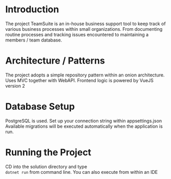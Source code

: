 # Introduction

The project TeamSuite is an in-house business support tool to keep track of various business processes within small organizations. From documenting routine processes and tracking issues encountered to maintaining a members / team database.

# Architecture / Patterns

The project adopts a simple repository pattern within an onion architecture. 
Uses MVC together with WebAPI.
Frontend logic is powered by VueJS version 2

# Database Setup

PostgreSQL is used.
Set up your connection string within appsettings.json
Available migrations will be executed automatically when the application is run.

# Running the Project
CD into the solution directory and type <br>
<code>dotnet run</code> from command line. 
You can also execute from within an IDE